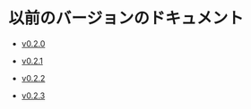 # 以前のバージョンのドキュメント


- [v0.2.0](v0.2.0)

- [v0.2.1](v0.2.1)

- [v0.2.2](v0.2.2)

- [v0.2.3](v0.2.3)

